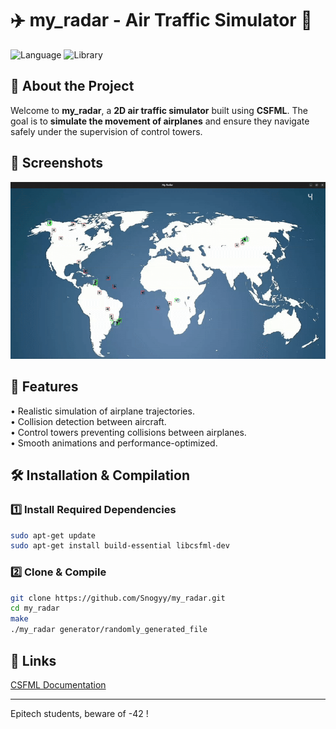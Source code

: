 # ✈️ my_radar - Air Traffic Simulator 🛫

![Language](https://img.shields.io/badge/language-C-blue) ![Library](https://img.shields.io/badge/CSFML-2.6.1-orange)

## 🎯 About the Project
Welcome to **my_radar**, a **2D air traffic simulator** built using **CSFML**. The goal is to **simulate the movement of airplanes** and ensure they navigate safely under the supervision of control towers.

## 📸 Screenshots
![Simulation GIF](src/my_radar.gif)

## 🚀 Features
   • Realistic simulation of airplane trajectories.  
   • Collision detection between aircraft.  
   • Control towers preventing collisions between airplanes.   
   • Smooth animations and performance-optimized.

## 🛠️ Installation & Compilation

### 1️⃣ Install Required Dependencies
```bash
sudo apt-get update
sudo apt-get install build-essential libcsfml-dev
```

### 2️⃣ Clone & Compile
```bash
git clone https://github.com/Snogyy/my_radar.git
cd my_radar
make
./my_radar generator/randomly_generated_file
```

## 🔗 Links
[CSFML Documentation](https://www.sfml-dev.org/documentation/2.5.1/)  

---

Epitech students, beware of -42 !
